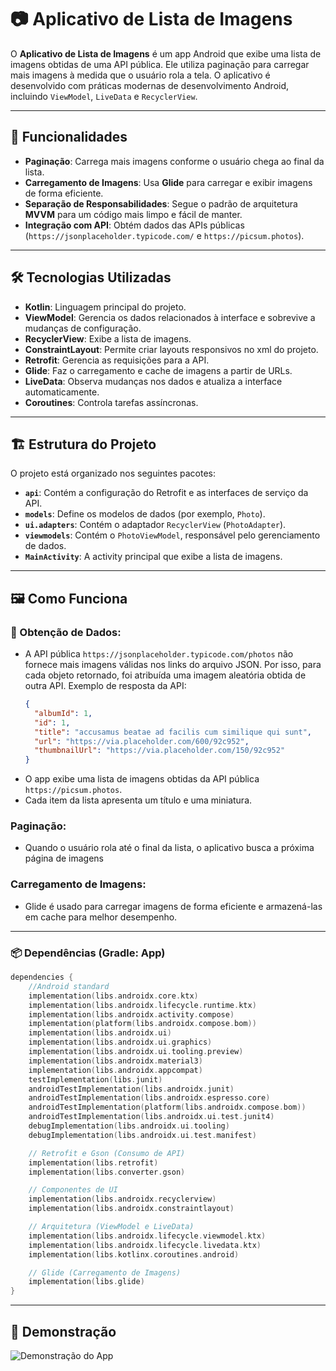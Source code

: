 # 📷 Aplicativo de Lista de Imagens

O **Aplicativo de Lista de Imagens** é um app Android que exibe uma lista de imagens obtidas de uma API pública. Ele utiliza paginação para carregar mais imagens à medida que o usuário rola a tela. O aplicativo é desenvolvido com práticas modernas de desenvolvimento Android, incluindo `ViewModel`, `LiveData` e `RecyclerView`.

---

## 🚀 Funcionalidades

- **Paginação**: Carrega mais imagens conforme o usuário chega ao final da lista.  
- **Carregamento de Imagens**: Usa **Glide** para carregar e exibir imagens de forma eficiente.  
- **Separação de Responsabilidades**: Segue o padrão de arquitetura **MVVM** para um código mais limpo e fácil de manter.  
- **Integração com API**: Obtém dados das APIs públicas (`https://jsonplaceholder.typicode.com/` e `https://picsum.photos`).  

---

## 🛠️ Tecnologias Utilizadas

- **Kotlin**: Linguagem principal do projeto.  
- **ViewModel**: Gerencia os dados relacionados à interface e sobrevive a mudanças de configuração.  
- **RecyclerView**: Exibe a lista de imagens.
- **ConstraintLayout**: Permite criar layouts responsivos no xml do projeto.
- **Retrofit**: Gerencia as requisições para a API.  
- **Glide**: Faz o carregamento e cache de imagens a partir de URLs.
- **LiveData**: Observa mudanças nos dados e atualiza a interface automaticamente.   
- **Coroutines**: Controla tarefas assíncronas.  

---

## 🏗️ Estrutura do Projeto

O projeto está organizado nos seguintes pacotes:

- **`api`**: Contém a configuração do Retrofit e as interfaces de serviço da API.  
- **`models`**: Define os modelos de dados (por exemplo, `Photo`).  
- **`ui.adapters`**: Contém o adaptador `RecyclerView` (`PhotoAdapter`).  
- **`viewmodels`**: Contém o `PhotoViewModel`, responsável pelo gerenciamento de dados.  
- **`MainActivity`**: A activity principal que exibe a lista de imagens.  

---

## 🖼️ Como Funciona

### 📡 Obtenção de Dados:

- A API pública `https://jsonplaceholder.typicode.com/photos` não fornece mais imagens válidas nos links do arquivo JSON. Por isso, para cada objeto retornado, foi atribuída uma imagem aleatória obtida de outra API.
  Exemplo de resposta da API:
  ```json
  {
    "albumId": 1,
    "id": 1,
    "title": "accusamus beatae ad facilis cum similique qui sunt",
    "url": "https://via.placeholder.com/600/92c952",
    "thumbnailUrl": "https://via.placeholder.com/150/92c952"
  }
  ```
- O app exibe uma lista de imagens obtidas da API pública `https://picsum.photos`.
- Cada item da lista apresenta um título e uma miniatura.

###  Paginação:

- Quando o usuário rola até o final da lista, o aplicativo busca a próxima página de imagens

###  Carregamento de Imagens:

- Glide é usado para carregar imagens de forma eficiente e armazená-las em cache para melhor desempenho.

---

### 📦 Dependências (Gradle: App)

```kts
dependencies {
    //Android standard
    implementation(libs.androidx.core.ktx)
    implementation(libs.androidx.lifecycle.runtime.ktx)
    implementation(libs.androidx.activity.compose)
    implementation(platform(libs.androidx.compose.bom))
    implementation(libs.androidx.ui)
    implementation(libs.androidx.ui.graphics)
    implementation(libs.androidx.ui.tooling.preview)
    implementation(libs.androidx.material3)
    implementation(libs.androidx.appcompat)
    testImplementation(libs.junit)
    androidTestImplementation(libs.androidx.junit)
    androidTestImplementation(libs.androidx.espresso.core)
    androidTestImplementation(platform(libs.androidx.compose.bom))
    androidTestImplementation(libs.androidx.ui.test.junit4)
    debugImplementation(libs.androidx.ui.tooling)
    debugImplementation(libs.androidx.ui.test.manifest)

    // Retrofit e Gson (Consumo de API)
    implementation(libs.retrofit)
    implementation(libs.converter.gson)

    // Componentes de UI
    implementation(libs.androidx.recyclerview)
    implementation(libs.androidx.constraintlayout)

    // Arquitetura (ViewModel e LiveData)
    implementation(libs.androidx.lifecycle.viewmodel.ktx)
    implementation(libs.androidx.lifecycle.livedata.ktx)
    implementation(libs.kotlinx.coroutines.android)

    // Glide (Carregamento de Imagens)
    implementation(libs.glide)
}
```

---

## 🎥 Demonstração
![Demonstração do App](./demo.gif)


